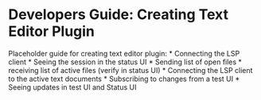 # Developers Guide: Creating Text Editor Plugin

Placeholder guide for creating text editor plugin:
    * Connecting the LSP client
    * Seeing the session in the status UI
    * Sending list of open files
    * receiving list of active files (verify in status UI)
    * Connecting the LSP client to the active text documents
    * Subscribing to changes from a test UI
    * Seeing updates in test UI and Status UI
